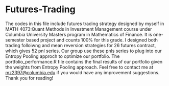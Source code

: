Futures-Trading
===============
The codes in this file include futures trading strategy designed by myself in MATH 4073:Quant Methods in Investment Management course under Columbia University Masters program in Mathematics of Finance. It is one-semester based project and counts 100% for this grade. 
I designed both trading folloiwng and mean reversion strategies for 26 futures contract, which gives 52 pnl series. Our group use these pnls series to plug into our Entropy Pooling approch to optimize our portfolio.
The portfolio_performance.R file contains the final results of our portfolio given the weights from Entropy Pooling approach.
Feel free to contact me at mz2397@columbia.edu if you would have any improvement suggestions. Thank you for reading!
